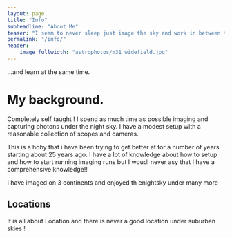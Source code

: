 ```yaml
---
layout: page
title: "Info"
subheadline: "About Me"
teaser: "I seem to never sleep just image the sky and work in between there is a little piece of life"
permalink: "/info/"
header:
    image_fullwidth: "astrophotos/m31_widefield.jpg"
---
```

...and learn at the same time.
# My background.

Completely self taught ! I spend as much time as possible imaging and capturing photons under the night sky. 
I have a modest setup with a reasonable collection of scopes and cameras. 

This is a hoby that i have been trying to get better at for a number of years starting about 25 years ago. 
I have a lot of knowledge about how to setup and how to start running imaging runs but I woudl never asy that I have a comprehensive knowledge!!

I have imaged on 3 continents and enjoyed th enightsky under many more 

## Locations

It is all about Location and there is never a good location under suburban skies !
